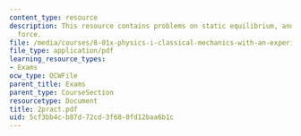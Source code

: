 ```yaml
---
content_type: resource
description: This resource contains problems on static equilibrium, and centripetal
  force.
file: /media/courses/8-01x-physics-i-classical-mechanics-with-an-experimental-focus-fall-2002/5cf3bb4cb87d72cd3f680fd12baa6b1c_2pract.pdf
file_type: application/pdf
learning_resource_types:
- Exams
ocw_type: OCWFile
parent_title: Exams
parent_type: CourseSection
resourcetype: Document
title: 2pract.pdf
uid: 5cf3bb4c-b87d-72cd-3f68-0fd12baa6b1c
---
```

